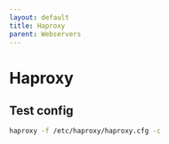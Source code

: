 ```yaml
---
layout: default
title: Haproxy
parent: Webservers
---
```


# Haproxy

## Test config

```bash
haproxy -f /etc/haproxy/haproxy.cfg -c
```

